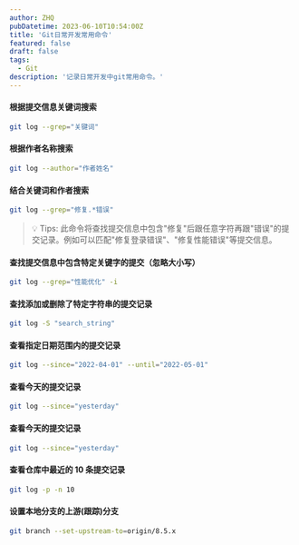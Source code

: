 ```yaml
---
author: ZHQ
pubDatetime: 2023-06-10T10:54:00Z
title: 'Git日常开发常用命令'
featured: false
draft: false
tags:
  - Git
description: '记录日常开发中git常用命令。'
---
```



#### 根据提交信息关键词搜索

```bash
git log --grep="关键词"
```

#### 根据作者名称搜索

```bash
git log --author="作者姓名"
```

#### 结合关键词和作者搜索

```bash
git log --grep="修复.*错误"
```
> 💡 Tips: 此命令将查找提交信息中包含"修复"后跟任意字符再跟"错误"的提交记录。例如可以匹配"修复登录错误"、"修复性能错误"等提交信息。



#### 查找提交信息中包含特定关键字的提交（忽略大小写）

```bash
git log --grep="性能优化" -i
```

#### 查找添加或删除了特定字符串的提交记录

```bash
git log -S "search_string"
```

#### 查看指定日期范围内的提交记录

```bash
git log --since="2022-04-01" --until="2022-05-01"
```

#### 查看今天的提交记录

```bash
git log --since="yesterday"
```
#### 查看今天的提交记录

```bash
git log --since="yesterday"
```

#### 查看仓库中最近的 10 条提交记录

```bash
git log -p -n 10
```

#### 设置本地分支的上游(跟踪)分支

```bash
git branch --set-upstream-to=origin/8.5.x
```


